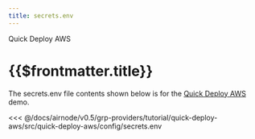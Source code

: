 ```yaml
---
title: secrets.env
---
```


<TitleSpan>Quick Deploy AWS</TitleSpan>

# {{$frontmatter.title}}

<VersionWarning/>

The secrets.env file contents shown below is for the [Quick Deploy AWS](./)
demo.

<!-- prettier-ignore -->
<<< @/docs/airnode/v0.5/grp-providers/tutorial/quick-deploy-aws/src/quick-deploy-aws/config/secrets.env
